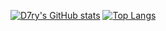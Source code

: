 [![D7ry's GitHub stats](https://github-readme-stats-five-steel-11.vercel.app/api?username=D7ry)](https://github.com/anuraghazra/github-readme-stats)
[![Top Langs](https://github-readme-stats-five-steel-11.vercel.app/api/top-langs/?username=D7ry&layout=donut&hide=ActionScript,CMake,Perl)](https://github.com/anuraghazra/github-readme-stats)
